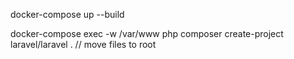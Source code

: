 docker-compose up --build

docker-compose exec -w /var/www php composer create-project laravel/laravel .
// move files to root
